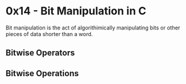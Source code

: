 # 0x14 - Bit Manipulation in C
Bit manipulation is the act of algorithimically manipulating bits or other
pieces of data shorter than a word.

## Bitwise Operators

## Bitwise Operations
